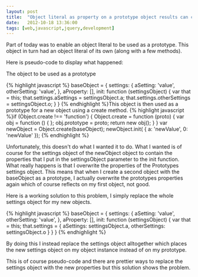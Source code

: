 ```yaml
---
layout: post
title:  "Object literal as property on a prototype object results can cause headaches"
date:   2012-10-18 13:36:00
tags: [web,javascript,jquery,development]
---
```


Part of today was to enable an object literal to be used as a prototype. This object in turn had an object literal of its own (along with a few methods).

Here is pseudo-code to display what happened:

The object to be used as a prototype 

{% highlight  javascript %}
baseObject = {&#xD;&#xA;        settings: {&#xD;&#xA;            aSetting: 'value',&#xD;&#xA;            otherSetting: 'value',&#xD;&#xA;        },&#xD;&#xA;        aProperty: [],&#xD;&#xA;        init: function (settingsObject) {&#xD;&#xA;            var that = this;&#xD;&#xA;            that.settings.aSettings = settingsObject.a;&#xD;&#xA;            that.settings.otherSettings = settingsObject.o;&#xD;&#xA;        }&#xD;&#xA;} {% endhighlight %}This object is then used as a prototype for a new object using a create method. {% highlight  javascript %}if (Object.create !== 'function') {&#xD;&#xA;    Object.create = function (proto) {&#xD;&#xA;        var obj = function () { };&#xD;&#xA;        obj.prototype = proto;&#xD;&#xA;        return new obj();&#xD;&#xA;    }&#xD;&#xA;}&#xD;&#xA;&#xD;&#xA;var newObject = Object.create(baseObject);&#xD;&#xA;                newObject.init(&#xD;&#xA;                    {&#xD;&#xA;                        a: 'newValue',&#xD;&#xA;                        0: 'newValue'&#xD;&#xA;                    }); 
{% endhighlight %}

Unfortunately, this doesn't do what I wanted it to do. What I wanted is of course for the settings object of the newObject object to contain the properties that I put in the settingsObject parameter to the init function. What really happens is that I overwrite the properties of the Prototypes settings object. This means that when I create a second object with the baseObject as a prototype, I actually overwrite the prototypes properties again which of course reflects on my first object, not good.


Here is a working solution to this problem, I simply replace the whole settings object for my new objects. 

{% highlight  javascript %}
baseObject = {&#xD;&#xA;        settings: {&#xD;&#xA;            aSetting: 'value',&#xD;&#xA;            otherSetting: 'value',&#xD;&#xA;        },&#xD;&#xA;        aProperty: [],&#xD;&#xA;        init: function (settingsObject) {&#xD;&#xA;            var that = this;&#xD;&#xA;            that.settings = {&#xD;&#xA;                aSettings: settingsObject.a,&#xD;&#xA;                otherSettings: settingsObject.o&#xD;&#xA;            }&#xD;&#xA;        }&#xD;&#xA;} 
{% endhighlight %}

By doing this I instead replace the settings object alltogether which places the new settings object on my object instance instead of on my prototype.

This is of course pseudo-code and there are prettier ways to replace the settings object with the new properties but this solution shows the problem.